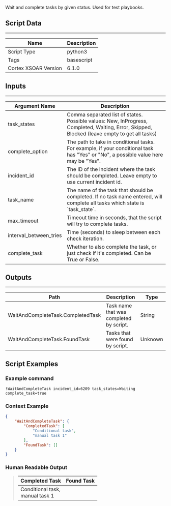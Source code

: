 Wait and complete tasks by given status. Used for test playbooks.

## Script Data
---

| **Name** | **Description** |
| --- | --- |
| Script Type | python3 |
| Tags | basescript |
| Cortex XSOAR Version | 6.1.0 |

## Inputs
---

| **Argument Name** | **Description** |
| --- | --- |
| task_states | Comma separated list of states. Possible values: New, InProgress, Completed, Waiting, Error, Skipped, Blocked \(leave empty to get all tasks\) |
| complete_option | The path to take in conditional tasks. For example, if your conditional task has "Yes" or "No", a possible value here may be "Yes". |
| incident_id | The ID of the incident where the task should be completed. Leave empty to use current incident id. |
| task_name | The name of the task that should be completed. If no task name entered, will complete all tasks which state is \`task_state\`. |
| max_timeout | Timeout time in seconds, that the script will try to complete tasks. |
| interval_between_tries | Time \(seconds\) to sleep between each check iteration.  |
| complete_task | Whether to also complete the task, or just check if it's completed. Can be True or False. |

## Outputs
---

| **Path** | **Description** | **Type** |
| --- | --- | --- |
| WaitAndCompleteTask.CompletedTask | Task name that was completed by script. | String |
| WaitAndCompleteTask.FoundTask | Tasks that were found by script. | Unknown |


## Script Examples
### Example command
```!WaitAndCompleteTask incident_id=6209 task_states=Waiting complete_task=true```
### Context Example
```json
{
    "WaitAndCompleteTask": {
        "CompletedTask": [
            "Conditional task",
            "manual task 1"
        ],
        "FoundTask": []
    }
}
```

### Human Readable Output

>|Completed Task|Found Task|
>|---|---|
>| Conditional task,<br/>manual task 1 |  |

